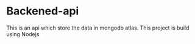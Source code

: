 # Backened-api
This is an api which store the data in mongodb atlas.
This project is build using Nodejs
